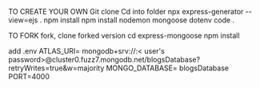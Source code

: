 TO CREATE YOUR OWN
Git clone
Cd into folder
npx express-generator --view=ejs .
npm install
npm install nodemon mongoose dotenv
code .

TO FORK  fork, clone forked version
cd express-mongoose
npm install

add .env
ATLAS_URI= mongodb+srv://<database user name>:< user's password>@cluster0.fuzz7.mongodb.net/blogsDatabase?retryWrites=true&w=majority
MONGO_DATABASE= blogsDatabase
PORT=4000

  